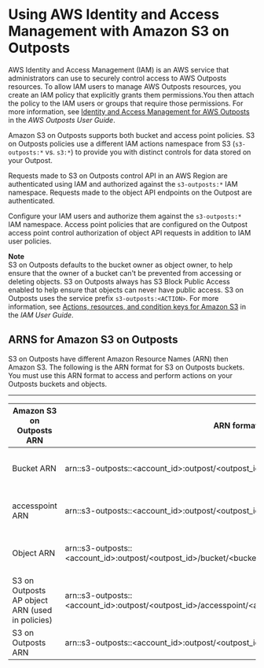 # Using AWS Identity and Access Management with Amazon S3 on Outposts<a name="S3OutpostsIAM"></a>

AWS Identity and Access Management \(IAM\) is an AWS service that administrators can use to securely control access to AWS Outposts resources\. To allow IAM users to manage AWS Outposts resources, you create an IAM policy that explicitly grants them permissions\.You then attach the policy to the IAM users or groups that require those permissions\. For more information, see [Identity and Access Management for AWS Outposts](https://docs.aws.amazon.com/outposts/latest/userguide/identity-access-management.html) in the *AWS Outposts User Guide*\. 

Amazon S3 on Outposts supports both bucket and access point policies\. S3 on Outposts policies use a different IAM actions namespace from S3 \(`s3-outposts:*` vs\. `s3:*`\) to provide you with distinct controls for data stored on your Outpost\.

Requests made to S3 on Outposts control API in an AWS Region are authenticated using IAM and authorized against the `s3-outposts:*` IAM namespace\. Requests made to the object API endpoints on the Outpost are authenticated\.

 Configure your IAM users and authorize them against the `s3-outposts:*` IAM namespace\. Access point policies that are configured on the Outpost access point control authorization of object API requests in addition to IAM user policies\.

**Note**  
S3 on Outposts defaults to the bucket owner as object owner, to help ensure that the owner of a bucket can't be prevented from accessing or deleting objects\.
S3 on Outposts always has S3 Block Public Access enabled to help ensure that objects can never have public access\.
S3 on Outposts uses the service prefix `s3-outposts:<ACTION>`\. For more information, see [Actions, resources, and condition keys for Amazon S3](https://docs.aws.amazon.com/IAM/latest/UserGuide/list_amazons3.html) in the *IAM User Guide*\.

## ARNS for Amazon S3 on Outposts<a name="S3OutpostsARN"></a>

 S3 on Outposts have different Amazon Resource Names \(ARN\) then Amazon S3\. The following is the ARN format for S3 on Outposts buckets\. You must use this ARN format to access and perform actions on your Outposts buckets and objects\.


****  

| Amazon S3 on Outposts ARN | ARN format | Example | 
| --- | --- | --- | 
| Bucket ARN | arn:<partition>:s3\-outposts:<region>:<account\_id>:outpost/<outpost\_id>/bucket/<bucket\_name | arn:aws:s3\-outposts:us\-west\-2:123456789012:outpost/op\-01ac5d28a6a232904/bucket/DOC\-EXAMPLE\-BUCKET1 | 
| accesspoint ARN | arn:<partition>:s3\-outposts:<region>:<account\_id>:outpost/<outpost\_id>/accesspoint/<accesspoint\_name> | arn:aws:s3\-outposts:us\-west\-2:123456789012:outpost/op\-01ac5d28a6a232904/accesspoint/example\-access\-point | 
| Object ARN | arn:<partition>:s3\-outposts:<region>:<account\_id>:outpost/<outpost\_id>/bucket/<bucket\_name>/object/<object\_key> | arn:aws:s3\-outposts:us\-west\-2:123456789012:outpost/op\-01ac5d28a6a232904/bucket/DOC\-EXAMPLE\-BUCKET1/object/myobject | 
| S3 on Outposts AP object ARN \(used in policies\) | arn:<partition>:s3\-outposts:<region>:<account\_id>:outpost/<outpost\_id>/accesspoint/<accesspoint\_name>/object/<object\_key> | arn:aws:s3\-outposts:us\-west\-2:123456789012:outpost/op\-01ac5d28a6a232904/accesspoint/example\-access\-point/object/myobject | 
| S3 on Outposts ARN | arn:<partition>:s3\-outposts:<region>:<account\_id>:outpost/<outpost\_id> | arn:aws:s3\-outposts:us\-west\-2:123456789012:outpost/op\-01ac5d28a6a232904 | 